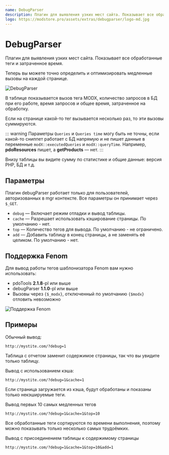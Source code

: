 ```yaml
---
name: DebugParser
description: Плагин для выявления узких мест сайта. Показывает все обработанные теги и затраченное время
logo: https://modstore.pro/assets/extras/debugparser/logo-md.jpg
---
```

# DebugParser

Плагин для выявления узких мест сайта. Показывает все обработанные теги и затраченное время.

Теперь вы можете точно определить и оптимизировать медленные вызовы на каждой странице.

![DebugParser](https://file.modx.pro/files/1/a/c/1acbdf642c641a641ad6a646576fe4b3.png)

В таблице показывается вызов тега MODX, количество запросов в БД при его работе, время запросов и общее время, затраченное на обработку.

Если на странице какой-то тег вызывается несколько раз, то эти вызовы суммируются.

::: warning
Параметры `Queries` и `Queries time` могу быть не точны, если какой-то сниппет работает с БД напрямую и не пишет данные в переменные `modX::executedQueries` и `modX::queryTime`. Например, **pdoResources** пишет, а **getProducts** — нет.
:::

Внизу таблицы вы видите сумму по статистике и общие данные: версия PHP, БД и т.д.

## Параметры

Плагин debugParser работает только для пользователей, авторизованных в mgr контексте.
Все параметры он принимает через `$_GET`.

- `debug` — Включает режим отладки и вывод таблицы.
- `cache` — Разрешает использовать кэширование страницы. По умолчанию - нет.
- `top` — Количество тегов для вывода. По умолчанию - не ограничено.
- `add` — Добавить таблицу в конец страницы, а не заменять её целиком. По умолчанию - нет.

## Поддержка Fenom

Для вывод работы тегов шаблонизатора Fenom вам нужно использовать:

- pdoTools **2.1.8**-pl или выше
- debugParser **1.1.0**-pl или выше
- Вызовы через `{$_modx}`, отключенный по умолчанию `{$modx}` отловить невозможно

![Поддержка Fenom](https://file.modx.pro/files/f/f/2/ff2a021a63bfda91d10dab7a5cc84be6.png)

## Примеры

Обычный вывод:

```
http://mystite.com/?debug=1
```

Таблица с отчетом заменит содержимое страницы, так что вы увидите только таблицу.

Вывод с использованием кэша:

```
http://mystite.com/?debug=1&cache=1
```

Если страница загружается из кэша, будут обработаны и показаны только некэшируемые теги.

Вывод первых 10 самых медленных тегов

```
http://mystite.com/?debug=1&cache=1&top=10
```

Все обработанные теги сортируются по времени выполнения, поэтому можно показывать только несколько самых трудоёмких.

Вывод с присоединением таблицы к содержимому страницы

```
http://mystite.com/?debug=1&cache=1&top=10&add=1
```
